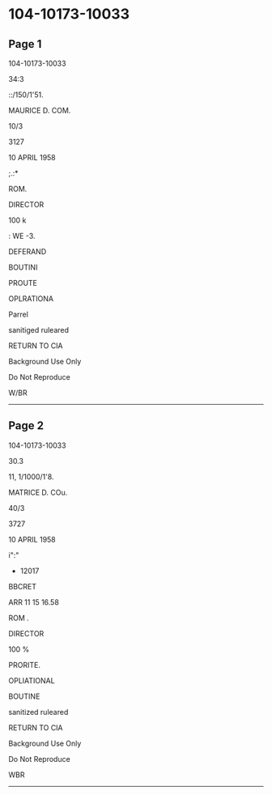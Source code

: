 # 104-10173-10033

## Page 1

104-10173-10033

34:3

::/150/1'51.

MAURICE D. COM.

10/3

3127

10 APRIL 1958

;.:*

ROM.

DIRECTOR

100 k

: WE -3.

DEFERAND

BOUTINI

PROUTE

OPLRATIONA

Parrel

sanitiged ruleared

RETURN TO CIA

Background Use Only

Do Not Reproduce

W/BR

---

## Page 2

104-10173-10033

30.3

11, 1/1000/1'8.

MATRICE D. COu.

40/3

3727

10 APRIL 1958

i":"

- 12017

BBCRET

ARR 11 15 16.58

ROM .

DIRECTOR

100 %

PRORITE.

OPLIATIONAL

BOUTINE

sanitized ruleared

RETURN TO CIA

Background Use Only

Do Not Reproduce

WBR

---

